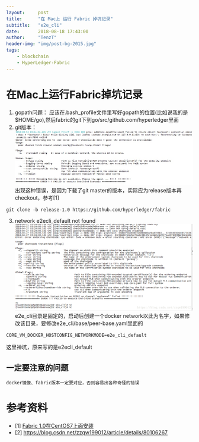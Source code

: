 ```yaml
---
layout:     post
title:      "在 Mac上 运行 Fabric 掉坑记录"
subtitle:   "e2e_cli"
date:       2018-08-18 17:43:00
author:     "TenzT"
header-img: "img/post-bg-2015.jpg"
tags:
	- blockchain
	- HyperLedger-Fabric
---
```



# 在Mac上运行Fabric掉坑记录
1. gopath问题：
应该在.bash_profile文件里写好gopath的位置(比如说我的是$HOME/go),然后fabric的git下到go/src/github.com/hyperledger里面
2. git版本：
![](https://raw.githubusercontent.com/TenzT/TenzT.github.io/master/img_markdown/fabric/DEBU003.png)
出现这种错误，是因为下载了git master的版本，实际应为release版本再checkout，参考[1]
```
git clone -b release-1.0 https://github.com/hyperledger/fabric  
```

3. network e2ecli_default not found
![](https://raw.githubusercontent.com/TenzT/TenzT.github.io/master/img_markdown/fabric/DEBU006.png)
e2e_cli目录是固定的，启动后创建一个docker network以此为名字，如果修改该目录，要修改e2e_cli/base/peer-base.yaml里面的
```
CORE_VM_DOCKER_HOSTCONFIG_NETWORKMODE=e2e_cli_default
```

这里神坑，原来写的是e2ecli_default

## 一定要注意的问题
`docker镜像、fabric版本一定要对应，否则容易出各种奇怪的错误`


# 参考资料
- [1] <a href=http://www.rendoumi.com/fabric-1-0zai-centos-7shang-mian-de-an-zhuang>Fabric 1.0在CentOS7上面安装</a>
- [2] https://blog.csdn.net/zzqw199012/article/details/80106267

